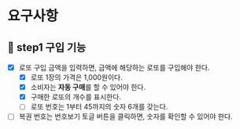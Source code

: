 # 요구사항

## 🎯 step1 구입 기능

- [x] 로또 구입 금액을 입력하면, 금액에 해당하는 로또를 구입해야 한다.
  - [x] 로또 1장의 가격은 1,000원이다.
  - [x] 소비자는 **자동 구매**를 할 수 있어야 한다.
  - [x] 구매한 로또의 개수를 표시한다.
  - [ ] 로또 번호는 1부터 45까지의 숫자 6개를 갖는다.
- [ ] 복권 번호는 번호보기 토글 버튼을 클릭하면, 숫자를 확인할 수 있어야 한다.
